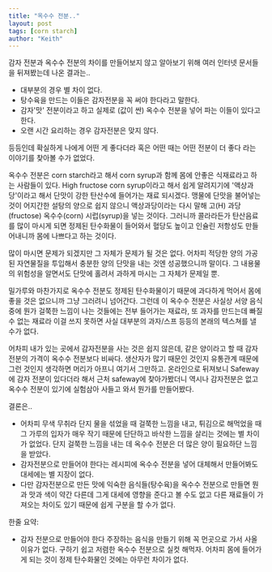 ```yaml
---
title: "옥수수 전분.."
layout: post
tags: [corn starch]
author: "Keith"
---
```


감자 전분과 옥수수 전분의 차이를 만들어보지 않고 알아보기 위해 여러 인터넷 문서들을 뒤져봤는데 나온 결과는..

- 대부분의 경우 별 차이 없다.
- 탕수육을 만드는 이들은 감자전분을 꼭 써야 한다라고 말한다.
- 감자'맛' 전분이라고 하고 실제로 (값이 싼) 옥수수 전분을 넣어 파는 이들이 있다고 한다.
- 오랜 시간 요리하는 경우 감자전분은 맞지 않다.

등등인데 확실하게 나에게 어떤 게 좋다더라 혹은 어떤 때는 어떤 전분이 더 좋다 라는 이야기를 찾아볼 수가 없었다.

옥수수 전분은 corn starch라고 해서 corn syrup과 함께 몸에 안좋은 식재료라고 하는 사람들이 있다. High fructose corn syrup이라고 해서 쉽게 알려지기에 '액상과당'이라고 해서 단맛이 강한 탄산수에 들어가는 재료 되시겠다. 맹물에 단맛을 불어넣는 것이 어지간한 설탕의 양으로 쉽지 않으니 액상과당이라는 다시 말해 고(H) 과당(fructose) 옥수수(corn) 시럽(syrup)을 넣는 것이다. 그러니까 콜라라든가 탄산음료를 많이 마시게 되면 정제된 탄수화물이 들어와서 혈당도 높이고 인슐린 저항성도 만들어내니까 몸에 나쁘다고 하는 것이다. 

많이 마시면 문제가 되겠지만 그 자체가 문제가 될 것은 없다. 어차피 적당한 양의 가공된 자연물질을 투입해서 충분한 양의 단맛을 내는 것엔 성공했으니까 말이다. 그 내용물의 위험성을 알면서도 단맛에 홀려서 과하게 마시는 그 자체가 문제일 뿐.

밀가루와 마찬가지로 옥수수 전분도 정제된 탄수화물이기 때문에 과다하게 먹어서 몸에 좋을 것은 없으니까 그냥 그러려니 넘어간다. 그런데 이 옥수수 전분은 사실상 서양 음식 중에 뭔가 걸쭉한 느낌이 나는 것들에는 전부 들어가는 재료라, 또 과자를 만드는데 빠질 수 없는 재료라 이걸 쓰지 못하면 사실 대부분의 과자/스프 등등의 본래의 텍스쳐를 낼 수가 없다. 

어차피 내가 있는 곳에서 감자전분을 사는 것은 쉽지 않은데, 같은 양이라고 할 때 감자전분의 가격이 옥수수 전분보다 비싸다. 생산자가 많기 때문인 것인지 유통관계 때문에 그런 것인지 생각하면 머리가 아프니 여기서 그만하고. 온라인으로 뒤져보니 Safeway에 감자 전분이 있다더라 해서 근처 safeway에 찾아가봤더니 역시나 감자전분은 없고 옥수수 전분이 있기에 실험삼아 사들고 와서 뭔가를 만들어봤다.

결론은..

- 어차피 무색 무취라 단지 물을 섞었을 때 걸쭉한 느낌을 내고, 튀김으로 해먹었을 때 그 가루의 입자가 매우 작기 때문에 단단하고 바삭한 느낌을 살리는 것에는 별 차이가 없었다. 단지 걸쭉한 느낌을 내는 데 옥수수 전분은 더 많은 양이 필요하단 느낌을 받았다.
- 감자전분으로 만들어야 한다는 레시피에 옥수수 전분을 넣어 대체해서 만들어봐도 대세에는 별 지장이 없다. 
- 다만 감자전분으로 만든 맛에 익숙한 음식들(탕수육)을 옥수수 전분으로 만들면 뭔과 맛과 색이 약간 다른데 그게 대세에 영향을 준다고 볼 수도 없고 다른 재료들이 가져오는 차이도 있기 때문에 쉽게 구분을 할 수가 없다.

한줄 요약:
- 감자 전분으로 만들어야 한다 주장하는 음식을 만들기 위해 꼭 먼곳으로 가서 사올 이유가 없다. 구하기 쉽고 저렴한 옥수수 전분으로 실컷 해먹자. 어차피 몸에 들어가게 되는 것이 정제 탄수화물인 것에는 아무런 차이가 없다.
